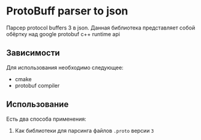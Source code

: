 # ProtoBuff parser to json

Парсер protocol buffers 3 в json. Данная библиотека представляет собой обёртку над google protobuf c++ runtime api

## Зависимости
Для использования необходимо следующее:
* cmake
* protobuf compiler

## Использование

Есть два способа применения:
1) Как библиотеки для парсинга файлов `.proto` версии `3`
